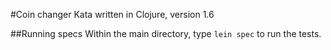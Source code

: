 #Coin changer
Kata written in Clojure, version 1.6

##Running specs
Within the main directory, type ```lein spec``` to run the tests.
